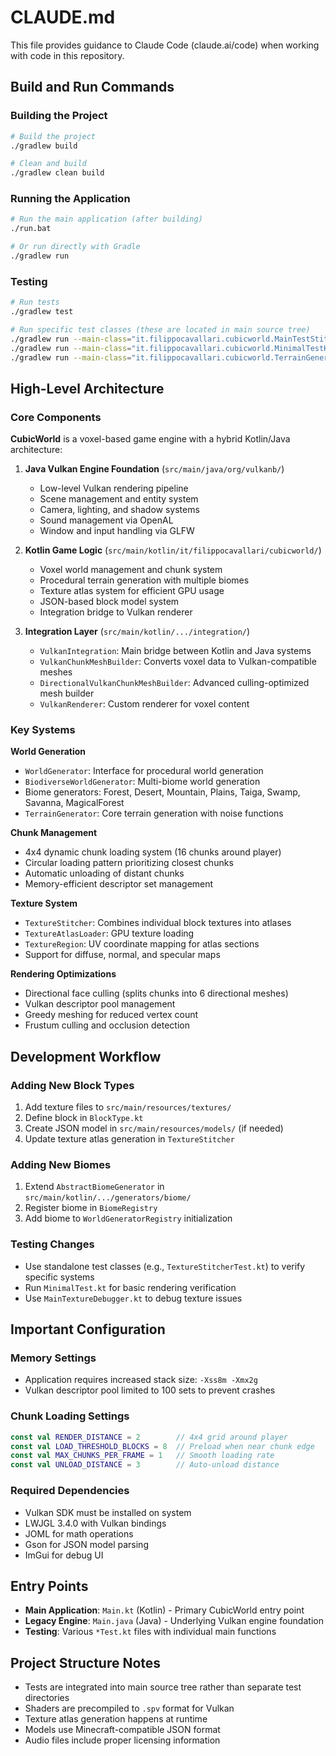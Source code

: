 # CLAUDE.md

This file provides guidance to Claude Code (claude.ai/code) when working with code in this repository.

## Build and Run Commands

### Building the Project
```bash
# Build the project
./gradlew build

# Clean and build
./gradlew clean build
```

### Running the Application
```bash
# Run the main application (after building)
./run.bat

# Or run directly with Gradle
./gradlew run
```

### Testing
```bash
# Run tests
./gradlew test

# Run specific test classes (these are located in main source tree)
./gradlew run --main-class="it.filippocavallari.cubicworld.MainTestStitcherKt"
./gradlew run --main-class="it.filippocavallari.cubicworld.MinimalTestKt"
./gradlew run --main-class="it.filippocavallari.cubicworld.TerrainGenerationTestKt"
```

## High-Level Architecture

### Core Components

**CubicWorld** is a voxel-based game engine with a hybrid Kotlin/Java architecture:

1. **Java Vulkan Engine Foundation** (`src/main/java/org/vulkanb/`)
   - Low-level Vulkan rendering pipeline
   - Scene management and entity system
   - Camera, lighting, and shadow systems
   - Sound management via OpenAL
   - Window and input handling via GLFW

2. **Kotlin Game Logic** (`src/main/kotlin/it/filippocavallari/cubicworld/`)
   - Voxel world management and chunk system
   - Procedural terrain generation with multiple biomes
   - Texture atlas system for efficient GPU usage
   - JSON-based block model system
   - Integration bridge to Vulkan renderer

3. **Integration Layer** (`src/main/kotlin/.../integration/`)
   - `VulkanIntegration`: Main bridge between Kotlin and Java systems
   - `VulkanChunkMeshBuilder`: Converts voxel data to Vulkan-compatible meshes
   - `DirectionalVulkanChunkMeshBuilder`: Advanced culling-optimized mesh builder
   - `VulkanRenderer`: Custom renderer for voxel content

### Key Systems

**World Generation**
- `WorldGenerator`: Interface for procedural world generation
- `BiodiverseWorldGenerator`: Multi-biome world generation
- Biome generators: Forest, Desert, Mountain, Plains, Taiga, Swamp, Savanna, MagicalForest
- `TerrainGenerator`: Core terrain generation with noise functions

**Chunk Management**
- 4x4 dynamic chunk loading system (16 chunks around player)
- Circular loading pattern prioritizing closest chunks
- Automatic unloading of distant chunks
- Memory-efficient descriptor set management

**Texture System**
- `TextureStitcher`: Combines individual block textures into atlases
- `TextureAtlasLoader`: GPU texture loading
- `TextureRegion`: UV coordinate mapping for atlas sections
- Support for diffuse, normal, and specular maps

**Rendering Optimizations**
- Directional face culling (splits chunks into 6 directional meshes)
- Vulkan descriptor pool management
- Greedy meshing for reduced vertex count
- Frustum culling and occlusion detection

## Development Workflow

### Adding New Block Types
1. Add texture files to `src/main/resources/textures/`
2. Define block in `BlockType.kt`
3. Create JSON model in `src/main/resources/models/` (if needed)
4. Update texture atlas generation in `TextureStitcher`

### Adding New Biomes
1. Extend `AbstractBiomeGenerator` in `src/main/kotlin/.../generators/biome/`
2. Register biome in `BiomeRegistry`
3. Add biome to `WorldGeneratorRegistry` initialization

### Testing Changes
- Use standalone test classes (e.g., `TextureStitcherTest.kt`) to verify specific systems
- Run `MinimalTest.kt` for basic rendering verification
- Use `MainTextureDebugger.kt` to debug texture issues

## Important Configuration

### Memory Settings
- Application requires increased stack size: `-Xss8m -Xmx2g`
- Vulkan descriptor pool limited to 100 sets to prevent crashes

### Chunk Loading Settings
```kotlin
const val RENDER_DISTANCE = 2        // 4x4 grid around player
const val LOAD_THRESHOLD_BLOCKS = 8  // Preload when near chunk edge
const val MAX_CHUNKS_PER_FRAME = 1   // Smooth loading rate
const val UNLOAD_DISTANCE = 3        // Auto-unload distance
```

### Required Dependencies
- Vulkan SDK must be installed on system
- LWJGL 3.4.0 with Vulkan bindings
- JOML for math operations
- Gson for JSON model parsing
- ImGui for debug UI

## Entry Points

- **Main Application**: `Main.kt` (Kotlin) - Primary CubicWorld entry point
- **Legacy Engine**: `Main.java` (Java) - Underlying Vulkan engine foundation
- **Testing**: Various `*Test.kt` files with individual main functions

## Project Structure Notes

- Tests are integrated into main source tree rather than separate test directories
- Shaders are precompiled to `.spv` format for Vulkan
- Texture atlas generation happens at runtime
- Models use Minecraft-compatible JSON format
- Audio files include proper licensing information